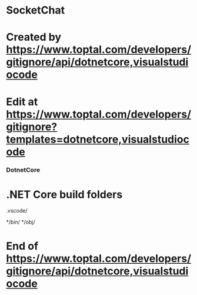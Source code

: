 # SocketChat
# Created by https://www.toptal.com/developers/gitignore/api/dotnetcore,visualstudiocode
# Edit at https://www.toptal.com/developers/gitignore?templates=dotnetcore,visualstudiocode

### DotnetCore ###
# .NET Core build folders
.vscode/

*/bin/
*/obj/

# End of https://www.toptal.com/developers/gitignore/api/dotnetcore,visualstudiocode
